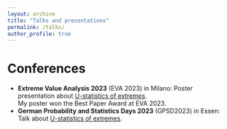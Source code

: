 ```yaml
---
layout: archive
title: "Talks and presentations"
permalink: /talks/
author_profile: true
---
```

Conferences
======
* **Extreme Value Analysis 2023** (EVA 2023) in Milano: Poster presentation about [U-statistics of extremes](../_pages/u_stat_poster.md).   
    My poster won the Best Paper Award at EVA 2023.
* **German Probability and Statistics Days 2023** (GPSD2023) in Essen: Talk about [U-statistics of extremes](../_pages/u_stat_talk.md).

